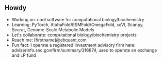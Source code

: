 <h2>Howdy</h2>
<ul>
<li>Working on: cool software for computational biology/biochemistry</li>
<li>Learning: PyTorch, AlphaFold/ESMFold/OmegaFold, scVI, Scanpy, Seurat, Genome-Scale Metabolic Models</li>
<li>Let's collaborate: computational biology/biochemistry projects</li>
<li>Reach me: [firstname]@ebquant.com</li>
<li>Fun fact: I operate a registered investment advisory firm here: adviserinfo.sec.gov/firm/summary/316874, used to operate an exchange and LP fund</li>
</ul>
